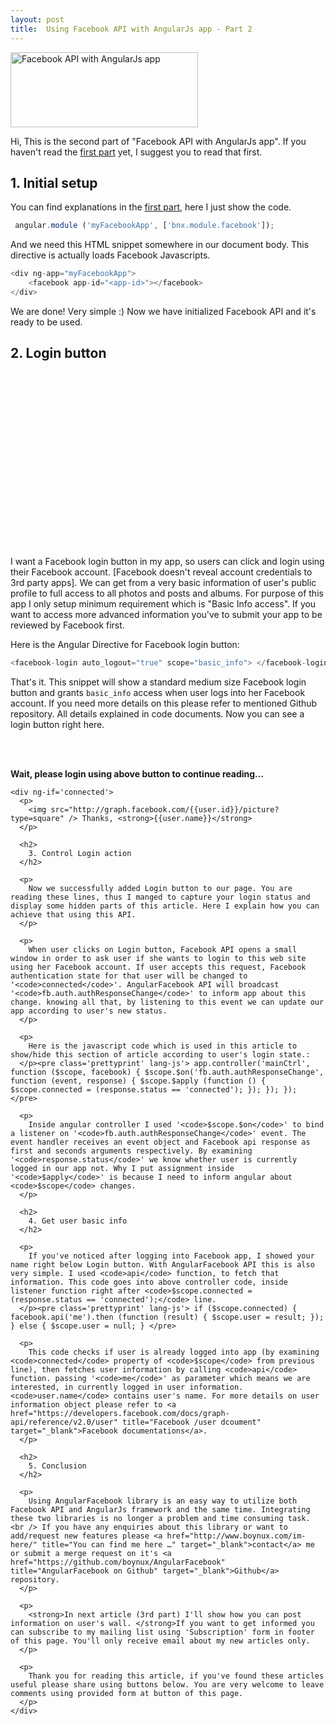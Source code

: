 ```yaml
---
layout: post
title:  Using Facebook API with AngularJs app - Part 2
---
```


[<img class="size-medium wp-image-845 aligncenter" title="AngularJS Facebook" alt="Facebook API with AngularJs app" src="http://www.boynux.com/wp-content/uploads/2014/03/angularjs-facebook-300x120.png" width="300" height="120" />][1]

Hi, This is the second part of "Facebook API with AngularJs app". If you haven't read the [first part][2] yet, I suggest you to read that first. 

## 1. Initial setup

You can find explanations in the <a href="http://www.boynux.com/facebook-api-with-angularjs-app-part-1/" title="Using Facebook API with AngularJs app – Part 1" target="_blank">first part</a>, here I just show the code. 

```javascript
 angular.module ('myFacebookApp', ['bnx.module.facebook']);
```

And we need this HTML snippet somewhere in our document body. This directive is actually loads Facebook Javascripts. 

```javascript
<div ng-app="myFacebookApp">
    <facebook app-id="<app-id>"></facebook>
</div>
```

We are done! Very simple :) Now we have initialized Facebook API and it's ready to be used.

<script src="//ajax.googleapis.com/ajax/libs/angularjs/1.2.15/angular.min.js"></script> 
<script src="//www.boynux.com/wp-content/uploads/2014/05/facebook.js"></script>

<script language="javascript">
var app = angular.module ('myFacebookApp', ['bnx.module.facebook']);
app.controller('mainCtrl', function ($scope, facebook) {
    $scope.$on('fb.auth.authResponseChange', function (event, response) {
        $scope.$apply (function () {
            $scope.connected = (response.status == 'connected');

            if ($scope.connected) {
                facebook.api ('me').then (function (result) {
                    $scope.user = result;
                });
            } else {
                $scope.user = null;
            }
        });
    });
});
</script> 

## 2. Login button

<script async src="//pagead2.googlesyndication.com/pagead/js/adsbygoogle.js"></script> 
<!-- Display Large Rectangle -->
<ins class="adsbygoogle" 
    style="display:inline-block;width:336px;height:280px" 
    data-ad-client="ca-pub-7360583392867579" 
    data-ad-slot="7819924448">
</ins> 
<script> (adsbygoogle = window.adsbygoogle || []).push({}); </script>

I want a Facebook login button in my app, so users can click and login using their Facebook account. [Facebook doesn't reveal account credentials to 3rd party apps]. We can get from a very basic information of user's public profile to full access to all photos and posts and albums. For purpose of this app I only setup minimum requirement which is "Basic Info access". If you want to access more advanced information you've to submit your app to be reviewed by Facebook first. 

Here is the Angular Directive for Facebook login button: 

```javascript
<facebook-login auto_logout="true" scope="basic_info"> </facebook-login>
```

<facebook-login auto_logout="true" scope="basic_info"></facebook-login> 

That's it. This snippet will show a standard medium size Facebook login button and grants `basic_info` access when user logs into her Facebook account. If you need more details on this please refer to mentioned Github repository. All details explained in code documents. Now you can see a login button right here. 

<div ng-app="myFacebookApp">
  <facebook app-id="1491187207767298"></facebook> 
  <facebook-login scope="basic_info" auto_logout="true"></facebook-login> 
  <br /> <br /> 
  <div ng-controller='mainCtrl'>
    <div ng-if='!connected'>
      <p>
        <strong>Wait, please login using above button to continue reading...</strong>
      </p>
    </div>
    
    <div ng-if='connected'>
      <p>
        <img src="http://graph.facebook.com/{{user.id}}/picture?type=square" /> Thanks, <strong>{{user.name}}</strong>
      </p>
      
      <h2>
        3. Control Login action
      </h2>
      
      <p>
        Now we successfully added Login button to our page. You are reading these lines, thus I manged to capture your login status and display some hidden parts of this article. Here I explain how you can achieve that using this API.
      </p>
      
      <p>
        When user clicks on Login button, Facebook API opens a small window in order to ask user if she wants to login to this web site using her Facebook account. If user accepts this request, Facebook authentication state for that user will be changed to '<code>connected</code>'. AngularFacebook API will broadcast '<code>fb.auth.authResponseChange</code>' to inform app about this change. knowing all that, by listening to this event we can update our app according to user's new status.
      </p>
      
      <p>
        Here is the javascript code which is used in this article to show/hide this section of article according to user's login state.:
      </p><pre class='prettyprint' lang-js'> app.controller('mainCtrl', function ($scope, facebook) { $scope.$on('fb.auth.authResponseChange', function (event, response) { $scope.$apply (function () { $scope.connected = (response.status == 'connected'); }); }); }); </pre> 
      
      <p>
        Inside angular controller I used '<code>$scope.$on</code>' to bind a listener on '<code>fb.auth.authResponseChange</code>' event. The event handler receives an event object and Facebook api response as first and seconds arguments respectively. By examining '<code>response.status</code>' we know whether user is currently logged in our app not. Why I put assignment inside '<code>$apply</code>' is because I need to inform angular about <code>$scope</code> changes.
      </p>
      
      <h2>
        4. Get user basic info
      </h2>
      
      <p>
        If you've noticed after logging into Facebook app, I showed your name right below Login button. With AngularFacebook API this is also very simple. I used <code>api</code> function, to fetch that information. This code goes into above controller code, inside listener function right after <code>$scope.connected = (response.status == 'connected');</code> line.
      </p><pre class='prettyprint' lang-js'> if ($scope.connected) { facebook.api('me').then (function (result) { $scope.user = result; }); } else { $scope.user = null; } </pre> 
      
      <p>
        This code checks if user is already logged into app (by examining <code>connected</code> property of <code>$scope</code> from previous line), then fetches user information by calling <code>api</code> function. passing '<code>me</code>' as parameter which means we are interested, in currently logged in user information. <code>user.name</code> contains user's name. For more details on user information object please refer to <a href="https://developers.facebook.com/docs/graph-api/reference/v2.0/user" title="Facebook /user dcoument" target="_blank">Facebook documentations</a>.
      </p>
      
      <h2>
        5. Conclusion
      </h2>
      
      <p>
        Using AngularFacebook library is an easy way to utilize both Facebook API and AngularJs framework and the same time. Integrating these two libraries is no longer a problem and time consuming task. <br /> If you have any enquiries about this library or want to add/request new features please <a href="http://www.boynux.com/im-here/" title="You can find me here …" target="_blank">contact</a> me or submit a merge request on it's <a href="https://github.com/boynux/AngularFacebook" title="AngularFacebook on Github" target="_blank">Github</a> repository.
      </p>
      
      <p>
        <strong>In next article (3rd part) I'll show how you can post information on user's wall. </strong>If you want to get informed you can subscribe to my mailing list using 'Subscription' form in footer of this page. You'll only receive email about my new articles only.
      </p>
      
      <p>
        Thank you for reading this article, if you've found these articles useful please share using buttons below. You are very welcome to leave comments using provided form at button of this page.
      </p>
    </div>
  </div>
</div>

<!-- Responsive Display -->
<ins class="adsbygoogle" 
    style="display:block" 
    data-ad-client="ca-pub-7360583392867579" 
    data-ad-slot="4587256441" 
    data-ad-format="auto">
</ins> 
<script> (adsbygoogle = window.adsbygoogle || []).push({}); </script>

[1]: http://www.boynux.com/wp-content/uploads/2014/03/angularjs-facebook.png
[2]: http://www.boynux.com/facebook-api-with-angularjs-app-part-1/ "Using Facebook API with AngularJs app – Part 1"
